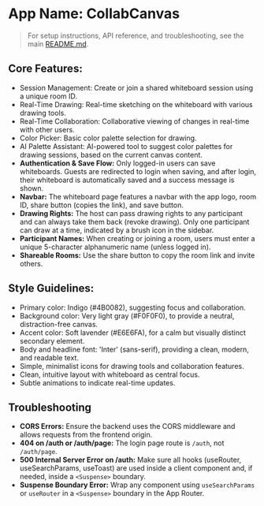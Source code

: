 # **App Name**: CollabCanvas

> For setup instructions, API reference, and troubleshooting, see the main [README.md](../README.md).

## Core Features:

- Session Management: Create or join a shared whiteboard session using a unique room ID.
- Real-Time Drawing: Real-time sketching on the whiteboard with various drawing tools.
- Real-Time Collaboration: Collaborative viewing of changes in real-time with other users.
- Color Picker: Basic color palette selection for drawing.
- AI Palette Assistant: AI-powered tool to suggest color palettes for drawing sessions, based on the current canvas content.
- **Authentication & Save Flow:** Only logged-in users can save whiteboards. Guests are redirected to login when saving, and after login, their whiteboard is automatically saved and a success message is shown.
- **Navbar:** The whiteboard page features a navbar with the app logo, room ID, share button (copies the link), and save button.
- **Drawing Rights:** The host can pass drawing rights to any participant and can always take them back (revoke drawing). Only one participant can draw at a time, indicated by a brush icon in the sidebar.
- **Participant Names:** When creating or joining a room, users must enter a unique 5-character alphanumeric name (unless logged in).
- **Shareable Rooms:** Use the share button to copy the room link and invite others.

## Style Guidelines:

- Primary color: Indigo (#4B0082), suggesting focus and collaboration.
- Background color: Very light gray (#F0F0F0), to provide a neutral, distraction-free canvas.
- Accent color: Soft lavender (#E6E6FA), for a calm but visually distinct secondary element.
- Body and headline font: 'Inter' (sans-serif), providing a clean, modern, and readable text.
- Simple, minimalist icons for drawing tools and collaboration features.
- Clean, intuitive layout with whiteboard as central focus.
- Subtle animations to indicate real-time updates.

## Troubleshooting

- **CORS Errors:** Ensure the backend uses the CORS middleware and allows requests from the frontend origin.
- **404 on /auth or /auth/page:** The login page route is `/auth`, not `/auth/page`.
- **500 Internal Server Error on /auth:** Make sure all hooks (useRouter, useSearchParams, useToast) are used inside a client component and, if needed, inside a `<Suspense>` boundary.
- **Suspense Boundary Error:** Wrap any component using `useSearchParams` or `useRouter` in a `<Suspense>` boundary in the App Router.